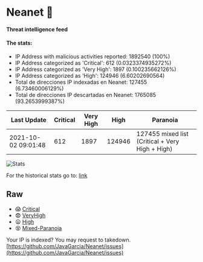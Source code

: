 # Neanet :hocho:
#### Threat intelligence feed
#### The stats:

- IP Address with malicious activities reported: 1892540 (100%)
- IP Address categorized as 'Critical':  612 (0.0323374935272%)
- IP Address categorized as 'Very High':  1897 (0.100235662126%)
- IP Address categorized as 'High':  124946 (6.60202690564)
- Total de direcciones IP indexadas en Neanet:  127455 (6.73460006129%)
- Total de direcciones IP descartadas en Neanet:  1765085 (93.2653999387%)

| Last Update | Critical | Very High | High | Paranoia |
| --- | --- | --- | --- | --- |
| 2021-10-02 09:01:48 | 612 | 1897 | 124946 | 127455 mixed list (Critical + Very High + High)|

![Stats](https://docs.google.com/spreadsheets/d/e/2PACX-1vSnaNMIXVabIpDJjufMlzH7poXnshF3mgd8Is1g9ytUEzVsP5my4Trn8f-xkoLLQ38xpL3HtmUexLo6/pubchart?oid=501124687&format=image)

For the historical stats go to: [link](/stats.csv)
## Raw
- :scream: [Critical](https://raw.githubusercontent.com/JavaGarcia/Neanet/master/blacklists/neanet_critical.txt)
- :fearful: [VeryHigh](https://raw.githubusercontent.com/JavaGarcia/Neanet/master/blacklists/neanet_veryHigh.txtt)
- :frowning: [High](https://raw.githubusercontent.com/JavaGarcia/Neanet/master/blacklists/neanet_high.txt)
- :dizzy_face: [Mixed-Paranoia](https://raw.githubusercontent.com/JavaGarcia/Neanet/master/blacklists/neanet_all.txt)


Your IP is indexed? You may request to takedown. [https://github.com/JavaGarcia/Neanet/issues](https://github.com/JavaGarcia/Neanet/issues)























































































































































































































































































































































































































































































































































































































































































































































































































































































































































































































































































































































































































































































































































































































































































































































































































































































































































































































































































































































































































































































































































































































































































































































































































































































































































































































































































































































































































































































































































































































































































































































































































































































































































































































































































































































































































































































































































































































































































































































































































































































































































































































































































































































































































































































































































































































































































































































































































































































































































































































































































































































































































































































































































































































































































































































































































































































































































































































































































































































































































































































































































































































































































































































































































































































































































































































































































































































































































































































































































































































































































































































































































































































































































































































































































































































































































































































































































































































































































































































































































































































































































































































































































































































































































































































































































































































































































































































































































































































































































































































































































































































































































































































































































































